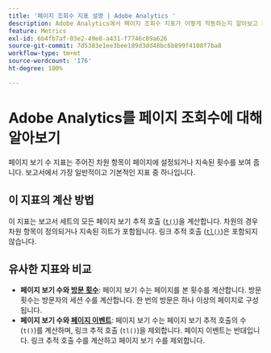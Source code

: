 ```yaml
---
title: '페이지 조회수 지표 설명 | Adobe Analytics '
description: Adobe Analytics에서 페이지 조회수 지표가 어떻게 작동하는지 알아보고 페이지 조회수와 방문수의 차이를 파악하십시오.
feature: Metrics
exl-id: 6b4fb7af-03e2-49e8-a431-f7746c89a626
source-git-commit: 7d5383e1ee3bee189d3dd48bc6b899f4108f7ba8
workflow-type: tm+mt
source-wordcount: '176'
ht-degree: 100%

---
```


# Adobe Analytics를 페이지 조회수에 대해 알아보기

페이지 보기 수 지표는 주어진 차원 항목이 페이지에 설정되거나 지속된 횟수를 보여 줍니다. 보고서에서 가장 일반적이고 기본적인 지표 중 하나입니다.

## 이 지표의 계산 방법

이 지표는 보고서 세트의 모든 페이지 보기 추적 호출 ([`t()`](/help/implement/vars/functions/t-method.md))을 계산합니다. 차원의 경우 차원 항목이 정의되거나 지속된 히트가 포함됩니다. 링크 추적 호출 ([`tl()`](/help/implement/vars/functions/tl-method.md))은 포함되지 않습니다.

## 유사한 지표와 비교

* **페이지 보기 수와 [방문 횟수](visits.md)**: 페이지 보기 수는 페이지를 본 횟수를 계산합니다. 방문 횟수는 방문자의 세션 수를 계산합니다. 한 번의 방문은 하나 이상의 페이지로 구성됩니다.
* **페이지 보기 수와 [페이지 이벤트](page-events.md)**: 페이지 보기 수는 페이지 보기 추적 호출의 수 (`t()`)를 계산하며, 링크 추적 호출 (`tl()`)을 제외합니다. 페이지 이벤트는 반대입니다. 링크 추적 호출 수를 계산하고 페이지 보기 수를 제외합니다.
